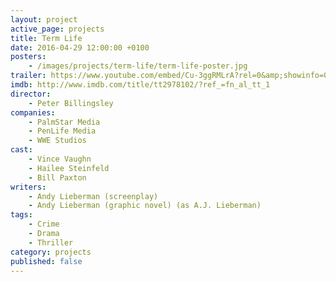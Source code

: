 ```yaml
---
layout: project
active_page: projects
title: Term Life
date: 2016-04-29 12:00:00 +0100
posters:
    - /images/projects/term-life/term-life-poster.jpg
trailer: https://www.youtube.com/embed/Cu-3ggRMLrA?rel=0&amp;showinfo=0
imdb: http://www.imdb.com/title/tt2978102/?ref_=fn_al_tt_1
director:
    - Peter Billingsley
companies:
    - PalmStar Media
    - PenLife Media
    - WWE Studios
cast:
    - Vince Vaughn
    - Hailee Steinfeld
    - Bill Paxton
writers:
    - Andy Lieberman (screenplay)
    - Andy Lieberman (graphic novel) (as A.J. Lieberman)
tags:
    - Crime
    - Drama
    - Thriller
category: projects
published: false
---
```

